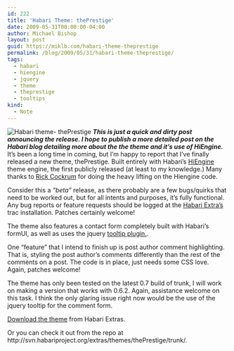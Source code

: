 ```yaml
---
id: 222
title: 'Habari Theme: thePrestige'
date: 2009-05-31T00:00:00-04:00
author: Michael Bishop
layout: post
guid: https://miklb.com/habari-theme-theprestige
permalink: /blog/2009/05/31/habari-theme-theprestige/
tags:
  - habari
  - hiengine
  - jquery
  - theme
  - theprestige
  - tooltips
kind:
  - Note
---
```

<p><img src="http://miklb.com/user/files/thePrestige_screenshot.jpg" class="right" alt="Habari theme- thePrestige" />
<strong><em>This is just a quick and dirty post announcing the release. I hope to publish a more detailed post on the Habari blog detailing more about the the theme and it’s use of HiEngine.</em></strong>
It’s been a long time in coming, but I’m happy to report that I’ve finally released a new theme, thePrestige.  Built entirely with Habari’s <a href="http://wiki.habariproject.org/en/HiEngine">HiEngine</a> theme engine, the first publicly released (at least to my knowledge.)  Many thanks to <a href="http://www.cockrumpublishing.com/">Rick Cockrum</a> for doing the heavy lifting on the Hiengine code.</p>

<p>Consider this a <em>“beta”</em> release, as there probably are a few bugs/quirks that need to be worked out, but for all intents and purposes, it’s fully functional.  Any bug reports or feature requests should be logged at the <a href="http://trac.habariproject.org/habari-extras">Habari Extra’s</a> trac installation.  Patches certainly welcome!</p>

<p>The theme also features a contact form completely built with Habari’s formUI, as well as uses the jquery <a href="http://bassistance.de/jquery-plugins/jquery-plugin-tooltip/">tooltip plugin.</a>.</p>

<p>One “feature” that I intend to finish up is post author comment highlighting.  That is, styling the post author’s comments differently than the rest of the comments on a post.  The code is in place, just needs some CSS love.  Again, patches welcome!</p>

<p>The theme has only been tested on the latest 0.7 build of trunk, I will work on making a version that works with 0.6.2.  Again, assistance welcome on this task.  I think the only glaring issue right now would be the use of the jquery tooltip for the comment form.</p>

<p><a href="http://www.habariproject.org/dist/themes/thePrestige.zip">Download the theme</a> from Habari Extras.</p>

<p>Or you can check it out from the repo at http://svn.habariproject.org/extras/themes/thePrestige/trunk/.</p>